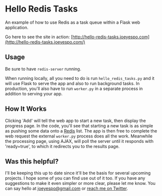 Hello Redis Tasks
=================

An example of how to use Redis as a task queue within a Flask web application.

Go here to see the site in action: [http://hello-redis-tasks.joeyespo.com](http://hello-redis-tasks.joeyespo.com/)


Usage
-----

Be sure to have `redis-server` running.

When running locally, all you need to do is run `hello_redis_tasks.py` and it will use Flask to serve the
app and also to run background tasks. In production, you'll also have to run `worker.py` in a separate
process in addition to serving your app.


How It Works
------------

Clicking 'Add' will tell the web app to start a new task, then display the progress page. In the code, you'll see
that starting a new task is as simple as pushing some data onto a [Redis](http://redis.io/) list. The app is then
free to complete the web request the external `worker.py` process does all the work. Meanwhile the processing
page, using AJAX, will poll the server until it responds with 'ready=true', to which it redirects you to the results page.


Was this helpful?
-----------------

I'll be keeping this up to date since it'll be the basis for several upcoming projects. I hope some of you
can find use out of it too. If you have any suggestions to make it even simpler or more clear, please let me know.
You can say hello at joeyespo@gmail.com or [reach me on Twitter](http://www.twitter.com/joeyespo).
